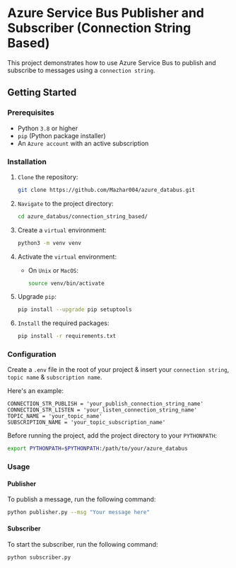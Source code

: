 # Azure Service Bus Publisher and Subscriber (Connection String Based)

This project demonstrates how to use Azure Service Bus to publish and subscribe to messages using a `connection string`.

## Getting Started

### Prerequisites

- Python `3.8` or higher
- `pip` (Python package installer)
- An `Azure account` with an active subscription

### Installation

1. `Clone` the repository:

    ```bash
    git clone https://github.com/Mazhar004/azure_databus.git
    ```
2. `Navigate` to the project directory:

    ```bash
    cd azure_databus/connection_string_based/
    ```

3. Create a `virtual` environment:
    ```bash
    python3 -m venv venv
    ```
4. Activate the `virtual` environment:
   - On `Unix` or `MacOS`:

        ```bash
        source venv/bin/activate
        ```
5. Upgrade `pip`:
    ```bash
    pip install --upgrade pip setuptools
    ```

6. `Install` the required packages:
    ```bash
    pip install -r requirements.txt
    ```

### Configuration
Create a `.env` file in the root of your project & insert your `connection string`, `topic name` & `subscription name`.

Here's an example:
```env
CONNECTION_STR_PUBLISH = 'your_publish_connection_string_name'
CONNECTION_STR_LISTEN = 'your_listen_connection_string_name'
TOPIC_NAME = 'your_topic_name'
SUBSCRIPTION_NAME = 'your_topic_subscription_name'
```


Before running the project, add the project directory to your `PYTHONPATH`:
```bash
export PYTHONPATH=$PYTHONPATH:/path/to/your/azure_databus
```

### Usage
#### Publisher
To publish a message, run the following command:
```bash
python publisher.py --msg "Your message here"
```

#### Subscriber
To start the subscriber, run the following command:
```bash
python subscriber.py
```
